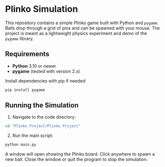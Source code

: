 # Plinko Simulation

This repository contains a simple Plinko game built with Python and `pygame`. Balls drop through a grid of pins and can be spawned with your mouse. The project is meant as a lightweight physics experiment and demo of the `pygame` library.

## Requirements

- **Python** 3.10 or newer
- **pygame** (tested with version 2.x)

Install dependencies with pip if needed:

```bash
pip install pygame
```

## Running the Simulation

1. Navigate to the code directory:

```bash
cd "Plinko Project/Plinko Project"
```

2. Run the main script:

```bash
python main.py
```

A window will open showing the Plinko board. Click anywhere to spawn a new ball. Close the window or quit the program to stop the simulation.

